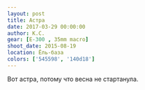 ```yaml
---
layout: post
title: Астра
date: 2017-03-29 00:00:00
author: К.С.
gear: [E-300 , 35mm macro]
shoot_date: 2015-08-19
location: Ёль-база
colors: ['545598', '140d18']
---
```


Вот астра, потому что весна не стартанула.
